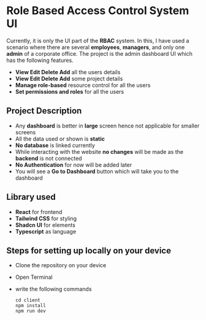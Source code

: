 # Role Based Access Control System UI
Currently, it is only the UI part of the **RBAC** system. In this, I have used a scenario where there are several **employees**, **managers**, and only one **admin** of a corporate office.
The project is the admin dashboard UI which has the following features.
- **View Edit Delete Add** all the users details
- **View Edit Delete Add** some project details
- **Manage role-based** resource control for all the users
- **Set permissions and roles** for all the users

## Project Description
- Any **dashboard** is better in **large** screen hence not applicable for smaller screens
- All the data used or shown is **static**
- **No database** is linked currently
- While interacting with the website **no changes** will be made as the **backend** is not connected
- **No Authentication** for now will be added later
- You will see a **Go to Dashboard** button which will take you to the dashboard

## Library used
- **React** for frontend
- **Tailwind CSS** for styling
- **Shadcn UI** for elements
- **Typescript** as language

## Steps for setting up locally on your device
- Clone the repository on your device
- Open Terminal
- write the following commands
  
      cd client
      npm install
      npm run dev
